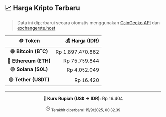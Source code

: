 

<!-- HARGA_KRIPTO -->
## 📈 Harga Kripto Terbaru

> Data ini diperbarui secara otomatis menggunakan [CoinGecko API](https://www.coingecko.com/) dan [exchangerate.host](https://exchangerate.host/)

<div align="center">

| 🪙 Token | 💰 Harga (IDR) |
|:------:|---------------:|
| 🟠 **Bitcoin (BTC)**   | Rp 1.897.470.862 |
| 🔵 **Ethereum (ETH)**  | Rp 75.759.844 |
| 🟣 **Solana (SOL)**    | Rp 4.052.049 |
| 🟢 **Tether (USDT)**   | Rp 16.420 |

---

💱 **Kurs Rupiah (USD → IDR)**: Rp 16.404

🕒 <sub>Terakhir diperbarui: 15/9/2025, 00.32.39</sub>

</div>
<!-- /HARGA_KRIPTO -->
